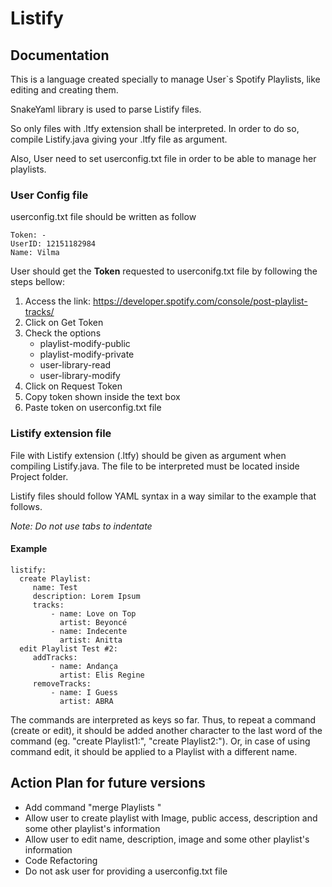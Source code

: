 # Listify

## Documentation

This is a language created specially to manage User`s Spotify Playlists, like editing and creating them.

SnakeYaml library is used to parse Listify files.

So only files with .ltfy extension shall be interpreted. In order to do so, compile 
Listify.java giving your .ltfy file as argument.

Also, User need to set userconfig.txt file in order to be able to manage her playlists.


### User Config file

userconfig.txt file should be written as follow

    Token: -
    UserID: 12151182984
    Name: Vilma

User should get the **Token** requested to userconifg.txt file by following the steps bellow:
1. Access the link: https://developer.spotify.com/console/post-playlist-tracks/
2. Click on Get Token
3. Check the options 
    - playlist-modify-public
    - playlist-modify-private
    - user-library-read
    - user-library-modify
4. Click on Request Token
5. Copy token shown inside the text box
6. Paste token on userconfig.txt file
    
### Listify extension file

File with Listify extension (.ltfy) should be given as argument when compiling Listify.java. The file to be interpreted must be located inside Project folder.

Listify files should follow YAML syntax in a way similar to the example that follows.

*Note: Do not use tabs to indentate*

#### Example

    listify:
      create Playlist:
         name: Test
         description: Lorem Ipsum
         tracks:
             - name: Love on Top
               artist: Beyoncé
             - name: Indecente
               artist: Anitta
      edit Playlist Test #2:
         addTracks:
             - name: Andança
               artist: Elis Regine
         removeTracks: 
             - name: I Guess
               artist: ABRA
               

The commands are interpreted as keys so far. Thus, to repeat a command (create or edit), it should be added another 
character to the last word of the command (eg. "create Playlist1:", "create Playlist2:"). Or, in case of using command edit,
it should be applied to a Playlist with a different name.


## Action Plan for future versions

- Add command "merge Playlists "
- Allow user to create playlist with Image, public access, description and some other playlist's information
- Allow user to edit name, description, image and some other playlist's information
- Code Refactoring
- Do not ask user for providing a userconfig.txt file



